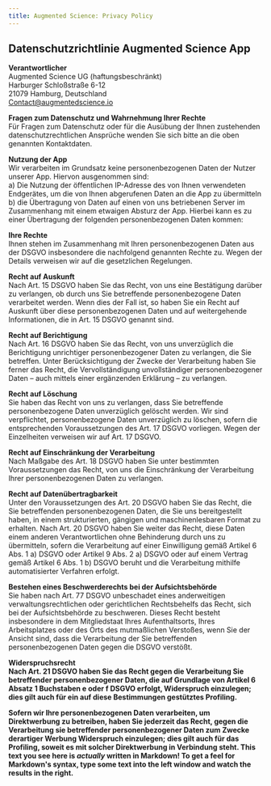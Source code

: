 ```yaml
---
title: Augmented Science: Privacy Policy
---
```

## Datenschutzrichtlinie Augmented Science App

**Verantwortlicher**  
Augmented Science UG (haftungsbeschränkt)  
Harburger Schloßstraße 6-12  
21079 Hamburg, Deutschland  
[Contact@augmentedscience.io](mailto:contact@augmentedscience.io)

**Fragen zum Datenschutz und Wahrnehmung Ihrer Rechte**  
Für Fragen zum Datenschutz oder für die Ausübung der Ihnen zustehenden datenschutzrechtlichen Ansprüche wenden Sie sich bitte an die oben genannten Kontaktdaten.

**Nutzung der App**  
Wir verarbeiten im Grundsatz keine personenbezogenen Daten der Nutzer unserer App. Hiervon ausgenommen sind:  
a) Die Nutzung der öffentlichen IP-Adresse des von Ihnen verwendeten Endgerätes, um die von Ihnen abgerufenen Daten an die App zu übermitteln  
b) die Übertragung von Daten auf einen von uns betriebenen Server im Zusammenhang mit einem etwaigen Absturz der App. Hierbei kann es zu einer Übertragung der folgenden personenbezogenen Daten kommen:

**Ihre Rechte**  
Ihnen stehen im Zusammenhang mit Ihren personenbezogenen Daten aus der DSGVO insbesondere die nachfolgend genannten Rechte zu. Wegen der Details verweisen wir auf die gesetzlichen Regelungen.


**Recht auf Auskunft**  
Nach Art. 15 DSGVO haben Sie das Recht, von uns eine Bestätigung darüber zu verlangen, ob durch uns Sie betreffende personenbezogene Daten verarbeitet werden. Wenn dies der Fall ist, so haben Sie ein Recht auf Auskunft über diese personenbezogenen Daten und auf weitergehende Informationen, die in Art. 15 DSGVO genannt sind.


**Recht auf Berichtigung**  
Nach Art. 16 DSGVO haben Sie das Recht, von uns unverzüglich die Berichtigung unrichtiger personenbezogener Daten zu verlangen, die Sie betreffen. Unter Berücksichtigung der Zwecke der Verarbeitung haben Sie ferner das Recht, die Vervollständigung unvollständiger personenbezogener Daten – auch mittels einer ergänzenden Erklärung – zu verlangen.


**Recht auf Löschung**  
Sie haben das Recht von uns zu verlangen, dass Sie betreffende personenbezogene Daten unverzüglich gelöscht werden. Wir sind verpflichtet, personenbezogene Daten unverzüglich zu löschen, sofern die entsprechenden Voraussetzungen des Art. 17 DSGVO vorliegen. Wegen der Einzelheiten verweisen wir auf Art. 17 DSGVO.


**Recht auf Einschränkung der Verarbeitung**  
Nach Maßgabe des Art. 18 DSGVO haben Sie unter bestimmten Voraussetzungen das Recht, von uns die Einschränkung der Verarbeitung Ihrer personenbezogenen Daten zu verlangen.


**Recht auf Datenübertragbarkeit**  
Unter den Voraussetzungen des Art. 20 DSGVO haben Sie das Recht, die Sie betreffenden personenbezogenen Daten, die Sie uns bereitgestellt haben, in einem strukturierten, gängigen und maschinenlesbaren Format zu erhalten. Nach Art. 20 DSGVO haben Sie weiter das Recht, diese Daten einem anderen Verantwortlichen ohne Behinderung durch uns zu übermitteln, sofern die Verarbeitung auf einer Einwilligung gemäß Artikel 6 Abs. 1 a) DSGVO oder Artikel 9 Abs. 2 a) DSGVO oder auf einem Vertrag gemäß Artikel 6 Abs. 1 b) DSGVO beruht und die Verarbeitung mithilfe automatisierter Verfahren erfolgt.


**Bestehen eines Beschwerderechts bei der Aufsichtsbehörde**  
Sie haben nach Art. 77 DSGVO unbeschadet eines anderweitigen verwaltungsrechtlichen oder gerichtlichen Rechtsbehelfs das Recht, sich bei der Aufsichtsbehörde zu beschweren. Dieses Recht besteht insbesondere in dem Mitgliedstaat Ihres Aufenthaltsorts, Ihres Arbeitsplatzes oder des Orts des mutmaßlichen Verstoßes, wenn Sie der Ansicht sind, dass die Verarbeitung der Sie betreffenden personenbezogenen Daten gegen die DSGVO verstößt.


**Widerspruchsrecht**  
**Nach Art. 21 DSGVO haben Sie das Recht gegen die Verarbeitung Sie betreffender personenbezogener Daten, die auf Grundlage von Artikel 6 Absatz 1 Buchstaben e oder f DSGVO erfolgt, Widerspruch einzulegen; dies gilt auch für ein auf diese Bestimmungen gestütztes Profiling.**


**Sofern wir Ihre personenbezogenen Daten verarbeiten, um Direktwerbung zu betreiben, haben Sie jederzeit das Recht, gegen die Verarbeitung sie betreffender personenbezogener Daten zum Zwecke derartiger Werbung Widerspruch einzulegen; dies gilt auch für das Profiling, soweit es mit solcher Direktwerbung in Verbindung steht.
This text you see here is *actually* written in Markdown! To get a feel for Markdown's syntax, type some text into the left window and watch the results in the right.**
